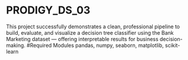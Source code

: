 # PRODIGY_DS_03
This project successfully demonstrates a clean, professional pipeline to build, evaluate, and visualize a decision tree classifier using the Bank Marketing dataset — offering interpretable results for business decision-making.
#Required Modules
pandas, numpy, seaborn, matplotlib, scikit-learn
